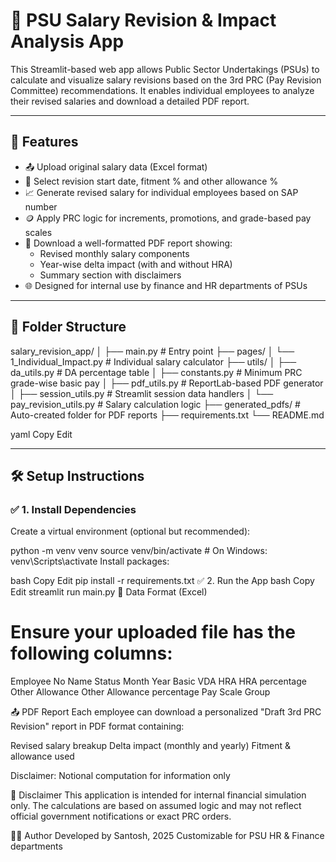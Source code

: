 # 🧾 PSU Salary Revision & Impact Analysis App

This Streamlit-based web app allows Public Sector Undertakings (PSUs) to calculate and visualize salary revisions based on the 3rd PRC (Pay Revision Committee) recommendations. It enables individual employees to analyze their revised salaries and download a detailed PDF report.

---

## 🔧 Features

- 📤 Upload original salary data (Excel format)
- 📅 Select revision start date, fitment % and other allowance %
- 📈 Generate revised salary for individual employees based on SAP number
- 🪙 Apply PRC logic for increments, promotions, and grade-based pay scales
- 🧾 Download a well-formatted PDF report showing:
  - Revised monthly salary components
  - Year-wise delta impact (with and without HRA)
  - Summary section with disclaimers
- 🌐 Designed for internal use by finance and HR departments of PSUs

---

## 📁 Folder Structure
salary_revision_app/
│
├── main.py # Entry point
├── pages/
│ └── 1_Individual_Impact.py # Individual salary calculator
├── utils/
│ ├── da_utils.py # DA percentage table
│ ├── constants.py # Minimum PRC grade-wise basic pay
│ ├── pdf_utils.py # ReportLab-based PDF generator
│ ├── session_utils.py # Streamlit session data handlers
│ └── pay_revision_utils.py # Salary calculation logic
├── generated_pdfs/ # Auto-created folder for PDF reports
├── requirements.txt
└── README.md

yaml
Copy
Edit

---

## 🛠 Setup Instructions

### ✅ 1. Install Dependencies

Create a virtual environment (optional but recommended):


python -m venv venv
source venv/bin/activate  # On Windows: venv\Scripts\activate
Install packages:

bash
Copy
Edit
pip install -r requirements.txt
✅ 2. Run the App
bash
Copy
Edit
streamlit run main.py
📄 Data Format (Excel)
# Ensure your uploaded file has the following columns:

Employee No
Name
Status
Month
Year
Basic
VDA
HRA
HRA percentage
Other Allowance
Other Allowance percentage
Pay Scale Group

📤 PDF Report
Each employee can download a personalized "Draft 3rd PRC Revision" report in PDF format containing:

Revised salary breakup
Delta impact (monthly and yearly)
Fitment & allowance used

Disclaimer: Notional computation for information only

📌 Disclaimer
This application is intended for internal financial simulation only. The calculations are based on assumed logic and may not reflect official government notifications or exact PRC orders.

🧑‍💻 Author
Developed by Santosh, 2025
Customizable for PSU HR & Finance departments
